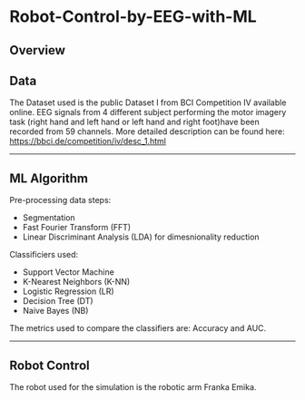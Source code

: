 # Robot-Control-by-EEG-with-ML

## Overview

## Data
The Dataset used is the public Dataset I from BCI Competition IV available online. EEG signals from 4 different subject performing the motor imagery task (right hand and left hand or left hand and right foot)have been recorded from 59 channels.
More detailed description can be found here: https://bbci.de/competition/iv/desc_1.html

---

## ML Algorithm
Pre-processing data steps:
- Segmentation
- Fast Fourier Transform (FFT)
- Linear Discriminant Analysis (LDA) for dimesnionality reduction

Classificiers used:
- Support Vector Machine
- K-Nearest Neighbors (K-NN)
- Logistic Regression (LR)
- Decision Tree (DT)
- Naive Bayes (NB)

The metrics used to compare the classifiers are: Accuracy and AUC. 

---

## Robot Control
The robot used for the simulation is the robotic arm Franka Emika.

